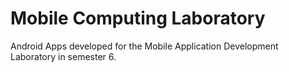 # Mobile Computing Laboratory
Android Apps developed for the Mobile Application Development Laboratory in semester 6.
